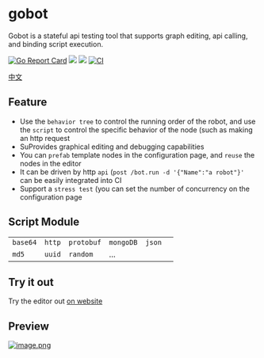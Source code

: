 # gobot
Gobot is a stateful api testing tool that supports graph editing, api calling, and binding script execution.

[![Go Report Card](https://goreportcard.com/badge/github.com/pojol/gobot)](https://goreportcard.com/report/github.com/pojol/gobot)
[![](https://img.shields.io/badge/%E6%96%87%E6%A1%A3-Doc-2ca5e0?style=flat&logo=github)](https://pojol.gitee.io/gobot/#/)
[![](https://img.shields.io/badge/Trello-Todo-2ca5e0?style=flat&logo=trello)](https://trello.com/b/8eDZ6h7n/)
[![CI](https://github.com/pojol/gobot/actions/workflows/dockerimage.yml/badge.svg?branch=develop)](https://github.com/pojol/gobot/actions/workflows/dockerimage.yml)

[中文](https://github.com/pojol/gobot/blob/master/README_CN.md)


## Feature

* Use the `behavior tree` to control the running order of the robot, and use the `script` to control the specific behavior of the node (such as making an http request
* SuProvides graphical editing and debugging capabilities
* You can `prefab` template nodes in the configuration page, and `reuse` the nodes in the editor
* It can be driven by http `api` (`post /bot.run -d '{"Name":"a robot"}'` can be easily integrated into CI
* Support a `stress test` (you can set the number of concurrency on the configuration page


## Script Module
|||||||
|-|-|-|-|-|-|
|`base64`|`http`|`protobuf`|`mongoDB`|`json`|
|`md5`|`uuid`|`random`|...|

## Try it out
Try the editor out [on website](http://123.60.17.61:7777)

## Preview
[![image.png](https://i.postimg.cc/t4jMVjp1/image.png)](https://postimg.cc/PPS4B0Lh)